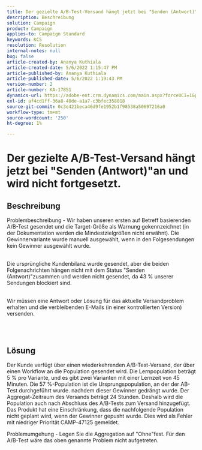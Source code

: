 ```yaml
---
title: Der gezielte A/B-Test-Versand hängt jetzt bei "Senden (Antwort)"an und wird nicht fortgesetzt.
description: Beschreibung
solution: Campaign
product: Campaign
applies-to: Campaign Standard
keywords: KCS
resolution: Resolution
internal-notes: null
bug: false
article-created-by: Ananya Kuthiala
article-created-date: 5/6/2022 1:15:47 PM
article-published-by: Ananya Kuthiala
article-published-date: 5/6/2022 1:19:43 PM
version-number: 2
article-number: KA-17851
dynamics-url: https://adobe-ent.crm.dynamics.com/main.aspx?forceUCI=1&pagetype=entityrecord&etn=knowledgearticle&id=ff3f8d9f-3ecd-ec11-a7b5-0022480b639b
exl-id: af4cd1ff-36a8-40de-a1a7-c3bfec358018
source-git-commit: 0c3e421beca46d9fe1952b1f98538a50697216a0
workflow-type: tm+mt
source-wordcount: '250'
ht-degree: 1%

---
```


# Der gezielte A/B-Test-Versand hängt jetzt bei &quot;Senden (Antwort)&quot;an und wird nicht fortgesetzt.

## Beschreibung

Problembeschreibung - Wir haben unseren ersten auf Betreff basierenden A/B-Test gesendet und die Target-Größe als Warnung gekennzeichnet (in der Dokumentation werden die Mindestzielgrößen nicht erwähnt). Die Gewinnervariante wurde manuell ausgewählt, wenn in den Folgesendungen kein Gewinner ausgewählt wurde.

<br>Die ursprüngliche Kundenbilanz wurde gesendet, aber die beiden Folgenachrichten hängen nicht mit dem Status &quot;Senden (Antwort)&quot;zusammen und werden nicht gesendet, da 43 % unserer Sendungen blockiert sind.

<br>Wir müssen eine Antwort oder Lösung für das aktuelle Versandproblem erhalten und die verbleibenden E-Mails (in einer kontrollierten Version) versenden.

<br> 

## Lösung


Der Kunde verfügt über einen wiederkehrenden A/B-Test-Versand, der über einen Workflow an die Population gesendet wird. Die Lernpopulation beträgt 5 % pro Variante, und es gibt zwei Varianten mit einer Lernzeit von 45 Minuten. Die 57 %-Population ist die Ursprungspopulation, an der der AB-Test durchgeführt wurde. nachdem dieser Gewinner gedrängt wurde. Der Aggregat-Zeitraum des Versands beträgt 24 Stunden. Deshalb wird die Population auch nach Abschluss des A/B-Tests zum Versand hinzugefügt. Das Produkt hat eine Einschränkung, dass die nachfolgende Population nicht geplant wird, wenn der Gewinner gepusht wurde. Dies wird als Fehler mit niedriger Priorität CAMP-47125 gemeldet.

Problemumgehung - Legen Sie die Aggregation auf &quot;Ohne&quot;fest. Für den A/B-Test wäre das oben genannte Problem nicht aufgetreten.
